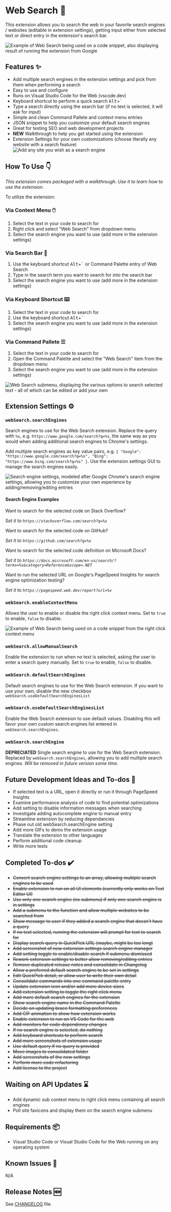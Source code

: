 # Web Search 🔎

This extension allows you to search the web in your favorite search engines / websites (editable in extension settings), getting input either from selected text or direct entry in the extension's search bar.

![Example of Web Search being used on a code snippet, also displaying result of running the extension from Google](images/web-search.png)

## Features ✨

- Add multiple search engines in the extension settings and pick from them when performing a search
- Easy to use and configure
- Runs on Visual Studio Code for the Web (vscode.dev)
- Keyboard shortcut to perform a quick search <kbd>Alt</kbd>+<kbd>`</kbd>
- Type a search directly using the search bar (if no text is selected, it will ask for input)
- Simple and clean Command Pallete and context menu entries
- JSON snippet to help you customize your default search engines
- Great for testing SEO and web development projects
- **NEW** Walkthrough to help you get started using the extension
- Extension Settings for your own customizations (choose literally any website with a search feature)
![Add any site you wish as a search engine](images/web-search-add-any-site.gif)

## How To Use 👇

*This extension comes packaged with a walkthrough. Use it to learn how to use the extension.*

To utilize the extension:

### Via Context Menu 🖱️

1. Select the text in your code to search for
2. Right click and select "Web Search" from dropdown menu
3. Select the search engine you want to use (add more in the extension settings)

### Via Search Bar 🔎︎

1. Use the keyboard shortcut <kbd>Alt</kbd>+<kbd>`</kbd> or Command Palette entry of Web Search
2. Type in the search term you want to search for into the search bar
3. Select the search engine you want to use (add more in the extension settings)

### Via Keyboard Shortcut ⌨️

1. Select the text in your code to search for
2. Use the keyboard shortcut <kbd>Alt</kbd>+<kbd>`</kbd>
3. Select the search engine you want to use (add more in the extension settings)

### Via Command Pallete ☰

1. Select the text in your code to search for
2. Open the Command Palette and select the "Web Search" item from the dropdown menu
3. Select the search engine you want to use (add more in the extension settings)

![Web Search submenu, displaying the various options to search selected text - all of which can be edited or add your own](images/web-search-submenu.png)

## Extension Settings ⚙️

### `webSearch.searchEngines`

Search engines to use for the Web Search extension. Replace the query with `%s`, e.g. `https://www.google.com/search?q=%s`, the same way as you would when adding additional search engines to Chrome's settings.

Add multiple search engines as key value pairs, e.g. `{ "Google": "https://www.google.com/search?q=%s", "Bing": "https://www.bing.com/search?q=%s" }`. Use the extension settings GUI to manage the search engines easily.

![Search engine settings, modeled after Google Chrome's search engine settings, allowing you to customize your own experience by adding/removing/editing entries](images/web-search-engine-setting.png)

#### Search Engine Examples

Want to search for the selected code on Stack Overflow?

*Set it to `https://stackoverflow.com/search?q=%s`*

Want to search for the selected code on GitHub?

*Set it to `https://github.com/search?q=%s`*

Want to search for the selected code definition on Microsoft Docs?

*Set it to `https://docs.microsoft.com/en-us/search/?terms=%s&category=Reference&scope=.NET`*

Want to run the selected URL on Google's PageSpeed Insights for search engine optimization testing?

*Set it to `https://pagespeed.web.dev/report?url=%s`*

### `webSearch.enableContextMenu`

Allows the user to enable or disable the right click context menu. Set to `true` to enable, `false` to disable.

![Example of Web Search being used on a code snippet from the right click context menu](images/web-search-context-menu.png)

### `webSearch.allowManualSearch`

Enable the extension to run when no text is selected, asking the user to enter a search query manually. Set to `true` to enable, `false` to disable.

### `webSearch.defaultSearchEngines`

Default search engines to use for the Web Search extension. If you want to use your own, disable the new checkbox `webSearch.useDefaultSearchEnginesList`

### `webSearch.useDefaultSearchEnginesList`

Enable the Web Search extension to use default values. Disabling this will favor your own custom search engines list entered in `webSearch.searchEngines`.

### `webSearch.searchEngine`

**DEPRECIATED** Single search engine to use for the Web Search extension.
Replaced by `webSearch.searchEngines`, allowing you to add multiple search engines.
*Will be removed in future version some time.*

## Future Development Ideas and To-dos 📝

- If selected text is a URL, open it directly or run it through PageSpeed Insights
- Examine performance analysis of code to find potential optimizations
- Add setting to disable information messages when searching
- Investigate adding autocomplete engine to manual entry
- Streamline extension by reducing dependancies
- Phase out old webSearch.searchEngine setting
- Add more GIFs to demo the extension usage
- Translate the extension to other languages
- Perform additional code cleanup
- Write more tests

## Completed To-dos ✔️

- ~~Convert search engine settings to an array, allowing multiple search engines to be used~~
- ~~Enable extension to run on all UI elements (currently only works on Text Editor UI)~~
- ~~Use only one search engine (no submenu) if only one search engine is in settings~~
- ~~Add a submenu to the function and allow multiple websites to be searched from~~
- ~~Show message to user if they added a search engine that doesn't have a query~~
- ~~If no text selected, running the extension will prompt for text to search for~~
- ~~Display search query in QuickPick URL (maybe, might be too long)~~
- ~~Add screenshot of new extension settings search engine manager~~
- ~~Add setting toggle to enable/disable search if submenu dismissed~~
- ~~Rework extension settings to better allow removing/editing entries~~
- ~~Remove duplicated release notes and consolidate in Changelog~~
- ~~Allow a preferred default search engine to be set in settings~~
- ~~Edit QuickPick detail, or allow user to write their own detail~~
- ~~Consolidate commands into one command palette entry~~
- ~~Update extension icon and/or add more device sizes~~
- ~~Add extension setting to toggle the right click menu~~
- ~~Add more default search engines for the extension~~
- ~~Show search engine name in the Command Palette~~
- ~~Decide on updating brace formatting preferences~~
- ~~Add GIF animation to show how extension works~~
- ~~Enable extension to run on VS Code for the web~~
- ~~Add monitors for code dependency changes~~
- ~~If no search engine is selected, do nothing~~
- ~~Add keyboard shortcuts to perform search~~
- ~~Add more screenshots of extension usage~~
- ~~Use default query if no query is provided~~
- ~~Move images to consolidated folder~~
- ~~Add screenshots of the new settings~~
- ~~Perform more code refactoring~~
- ~~Add license to the project~~

## Waiting on API Updates ⌛

- Add dynamic sub context menu to right click menu containing all search engines
- Poll site favicons and display them on the search engine submenu

## Requirements 📦

- Visual Studio Code or Visual Studio Code for the Web running on any operating system

## Known Issues 🐛

N/A

## Release Notes 🆕

See [CHANGELOG](https://github.com/BenRogersWPG/WebSearch/blob/master/CHANGELOG.md) file.